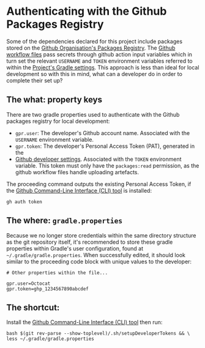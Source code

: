 # Authenticating with the Github Packages Registry

Some of the dependencies declared for this project include packages stored on the
[Github Organisation's Packages Registry]. The [Github workflow files] pass secrets through
github action input variables which in turn set the relevant `USERNAME` and `TOKEN`
environment variables referred to within the [Project's Gradle settings]. This approach is less than
ideal for local development so with this in mind, what can a developer do in order to complete
their set up?

## The what: property keys

There are two gradle properties used to authenticate with the Github packages registry for local
development:

- `gpr.user`: The developer's Github account name. Associated with the `USERNAME` environment
  variable.
- `gpr.token`: The developer's Personal Access Token (PAT), generated in the
-   [Github developer settings]. Associated with the `TOKEN` environment variable. This token
    must only have the `packages:read` permission, as the github workflow files handle uploading
    artefacts.

The proceeding command outputs the existing Personal Access Token, if the
[Github Command-Line Interface (CLI) tool] is installed:

```shell
gh auth token
```

## The where: `gradle.properties`

Because we no longer store credentials within the same directory structure as the git repository
itself, it's recommended to store these gradle properties within Gradle's user configuration, found
at `~/.gradle/gradle.properties`. When successfully edited, it should look similar to the proceeding
code block with unique values to the developer:

```properties
# Other properties within the file...

gpr.user=Octocat
gpr.token=ghp_1234567890abcdef
```

## The shortcut:

Install the [Github Command-Line Interface (CLI) tool] then run:
```shell
bash $(git rev-parse --show-toplevel)/.sh/setupDeveloperTokens && \
less ~/.gradle/gradle.properties
```

[Github Command-Line Interface (CLI) tool]: https://cli.github.com/
[Github developer settings]: https://github.com/settings/tokens
[Github Organisation's Packages Registry]: https://github.com/orgs/govuk-one-login/packages
[Github workflow files]: /.github/workflows
[Project's Gradle settings]: /settings.gradle.kts